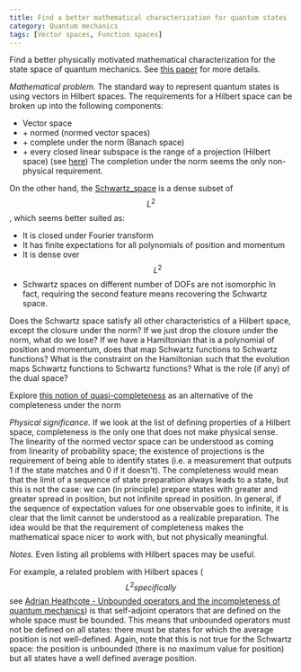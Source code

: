 ```yaml
---
title: Find a better mathematical characterization for quantum states
category: Quantum mechanics
tags: [Vector spaces, Function spaces]
---
```

Find a better physically motivated mathematical characterization for the state space of
quantum mechanics. See [this paper](https://arxiv.org/abs/2308.06669) for more details.

*Mathematical problem.* The standard way to represent quantum states is using
vectors in Hilbert spaces. The requirements for a Hilbert space can be broken up
into the following components:
* Vector space
* \+ normed (normed vector spaces)
* \+ complete under the norm (Banach space)
* \+ every closed linear subspace is the range of a projection (Hilbert space) (see [here](https://en.wikipedia.org/w/index.php?title=Banach_space#Characterizations_of_Hilbert_space_among_Banach_spaces))
The completion under the norm seems the only non-physical requirement.

On the other hand, the [Schwartz_space](https://en.wikipedia.org/wiki/Schwartz_space)
is a dense subset of $$L^2$$, which seems better suited as:
* It is closed under Fourier transform
* It has finite expectations for all polynomials of position and momentum
* It is dense over $$L^2$$
* Schwartz spaces on different number of DOFs are not isomorphic
In fact, requiring the second feature means recovering the Schwartz space.

Does the Schwartz space satisfy all other characteristics of a Hilbert space,
except the closure under the norm? If we just drop the closure under the norm,
what do we lose? If we have a Hamiltonian that is a polynomial of position and momentum,
does that map Schwartz functions to Schwartz functions? What is the constraint
on the Hamiltonian such that the evolution maps Schwartz functions to Schwartz functions?
What is the role (if any) of the dual space?

Explore [this notion of quasi-completeness](https://www-users.cse.umn.edu/~garrett/m/fun/notes_2012-13/07d_quasi-completeness.pdf) as an alternative of the completeness under the norm

*Physical significance.* If we look at the list of defining properties of a Hilbert space,
completeness is the only one that does not make physical sense. The linearity of
the normed vector space can be understood as coming from linearity of probability space;
the existence of projections is the requirement of being able to identify states
(i.e. a measurement that outputs 1 if the state matches and 0 if it doesn't).
The completeness would mean that the limit of a sequence of state preparation
always leads to a state, but this is not the case: we can (in principle) prepare
states with greater and greater spread in position, but not infinite spread in position.
In general, if the sequence of expectation values for one observable goes to infinite,
it is clear that the limit cannot be understood as a realizable preparation.
The idea would be that the requirement of completeness makes the mathematical
space nicer to work with, but not physically meaningful.

*Notes.* Even listing all problems with Hilbert spaces may be useful.

For example, a related problem with Hilbert spaces ($$L^2 specifically$$ see [Adrian Heathcote - Unbounded operators and the incompleteness of quantum mechanics](https://web.maths.unsw.edu.au/~jim/UOperators.pdf))
is that self-adjoint operators that are defined on the whole space must be bounded.
This means that unbounded operators must not be defined on all states: there must
be states for which the average position is not well-defined. Again, note that this
is not true for the Schwartz space: the position is unbounded (there is no maximum
value for position) but all states have a well defined average position.

